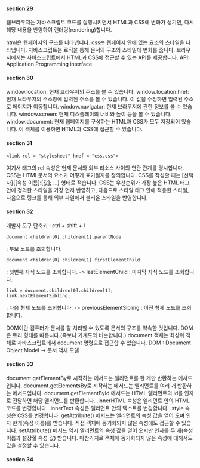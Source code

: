 #### section 29

웹브라우저는 자바스크립트 코드를 실행시키면서 HTML과 CSS에 변화가 생기면, 다시 해당 내용을 반영하여 렌더링(rendering)합니다.

html은 웹페이지의 구조를 나타냅니다.
css는 웹페이지 안에 있는 요소의 스타일을 나타냅니다.
자바스크립트는 로직을 통해 문서의 구조와 스타일에 변화를 줍니다.
브라우저에서는 자바스크립트에서 HTML과 CSS에 접근할 수 있는 API를 제공합니다.
API: Application Programming interface

#### section 30

window.location: 현재 브라우저의 주소를 볼 수 있습니다.
window.location.href: 현재 브라우저의 주소창에 입력된 주소를 볼 수 있습니다. 이 값을 수정하면 입력된 주소로 페이지가 이동합니다.
window.navigator: 현재 브라우저에 관한 정보를 볼 수 있습니다. 
window.screen: 현재 디스플레이의 너비와 높이 등을 볼 수 있습니다.
window.document: 현재 웹페이지를 구성하는 HTML과 CSS가 모두 저장되어 있습니다. 이 객체를 이용하면 HTML과 CSS에 접근할 수 있습니다.

#### section 31

```
<link rel = "stylesheet" href = "css.css">
```
여기서 <link> 태그의 rel 속성은 현재 문서와 외부 리소스 사이의 연관 관계를 명시합니다.
CSS는 HTML문서의 요소가 어떻게 표기될지를 정의합니다.
CSS를 작성할 때는 [선택자]{[속성 이름]:[값]; ...} 형태로 적습니다.
CSS는 우선순위가 가장 높은 HTML 태그 안에 정의한 스타일을 가장 먼저 반영하고, 다음으로 스타일 태그 안에 적용한 스타일, 다음으로 링크를 통해 외부 파일에서 불러온 스타일을 반영합니다.


#### section 32 

개발자 도구 단축키 : ctrl + shift + I
```
document.children[0].children[1].parentNode 
```
: 부모 노드를 조회합니다.

```
document.children[0].children[1].firstElementChild 
```
: 첫번째 자식 노드를 조회합니다.
-> lastElementChild : 마지막 자식 노드를 조회합니다.

```
link = document.children[0].children[1];
link.nextElementSibling;
```
: 다음 형제 노드를 조회합니다.
-> previousElementSibling : 이전 형제 노드를 조회합니다.

DOM이란 컴퓨터가 문서를 잘 처리할 수 있도록 문서의 구조를 약속한 것입니다.
DOM은 트리 형태를 따릅니다.(족보나 가계도와 비슷합니다.)
document 객체는 최상위 객체로 자바스크립트에서 document 명령으로 접근합 수 있습니다.
DOM : Document Object Model -> 문서 객체 모델


#### section 33

document.getElementBy로 시작하는 메서드는 엘리먼트를 한 개만 반환하는 메서드입니다.
document.getElementsBy로 시작하는 메서드는 엘리먼트를 여러 개 반환하는 메서드입니다.
document.getElementById 메서드는 HTML 엘리먼트의 id를 인자로 전달하면 해당 엘리먼드를 반환합니다.
.innerHTML 속성은 엘리먼트 안의 HTML 코드를 변경합니다.
.innerText 속성은 엘리먼트 안의 텍스트를 변경합니다.
.style 속성은 CSS를 변경합니다.
getAttribute() 메서드는 엘리먼트의 속성 값을 얻어 오며 인자 한개(속성 이름)를 받습니다. 직접 객체에 동기화되지 않은 속성에도 접근할 수 있습니다.
setAttribute() 메서드 역시 엘리먼트의 속성 값을 얻어 오지만 인자를 두 개(속성 이름과 설장힐 속성 값) 받습니다. 마찬가지로 객체에 동기화되지 않은 속성에 대해서도 값을 설정할 수 있습니다.


#### section 34